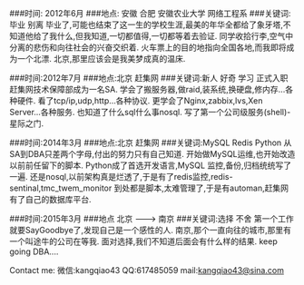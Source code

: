 ###时间: 2012年6月
###地点: 安徽 合肥 安徽农业大学 网络工程系
###关键词:毕业 别离
毕业了,可能也结束了这一生的学校生涯,最美的年华全都给了象牙塔,不知道他给了我什么,但我知道,一切都值得,一切都等着去验证.
同学收拾行李,空气中分离的悲伤和向往社会的兴奋交织着.
火车票上的目的地指向全国各地,而我即将成为一个北漂.
北京,那里应该会是我美梦成真的温床.

###时间:2012年7月
###地点:北京 赶集网
###关键词:新人 好奇 学习
正式入职赶集网技术保障部成为一名SA.
学会了搬服务器,做raid,装系统,换硬盘,修内存...各种硬件.
看了tcp/ip,udp,http...各种协议.
更学会了Nginx,zabbix,lvs,Xen Server...各种服务.
也知道了什么sql什么事nosql.
写了第一个公司级服务(shell)-星际之门.

###时间:2014年3月
###地点:北京 赶集网
###关键词:MySQL Redis Python
从SA到DBA只差两个字母,付出的努力只有自己知道.
开始做MySQL运维,也开始改造以前前任留下的脚本.
Python成了首选开发语言,MySQL 监控,备份,归档统统写了一遍.
还是nosql,以前架构真是烂透了,于是有了redis监控,redis-sentinal,tmc_twem_monitor
到处都是脚本,太难管理了,于是有automan,赶集网有了自己的数据库平台.

###时间:2015年3月
###地点 北京 ---> 南京
###关键词:选择 不舍
第一个工作就要SayGoodbye了,发现自己是一个感性的人.
南京,那个一直向往的城市,那里有一个叫途牛的公司在等我.
面对选择,我们不知道后面会有什么样的结果.
keep going DBA....

Contact me:
微信:kangqiao43
QQ:617485059
mail:kangqiao43@sina.com
